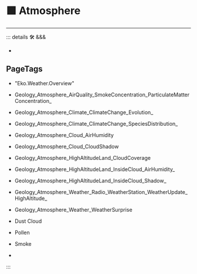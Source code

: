 
# 🟩  <eko>Atmosphere</eko>

---

<!-- =================================================== -->
<!-- =================================================== -->
<!-- =================================================== -->
<!-- =================================================== -->
<!-- =================================================== -->
::: details 🛠 <dev>&&&</dev>

-

<h2>PageTags</h2>

- "Eko.Weather.Overview"
- Geology_Atmosphere_AirQuality_SmokeConcentration_ParticulateMatterConcentration_
- Geology_Atmosphere_Climate_ClimateChange_Evolution_
- Geology_Atmosphere_Climate_ClimateChange_SpeciesDistribution_
- Geology_Atmosphere_Cloud_AirHumidity
- Geology_Atmosphere_Cloud_CloudShadow
- Geology_Atmosphere_HighAltitudeLand_CloudCoverage
- Geology_Atmosphere_HighAltitudeLand_InsideCloud_AirHumidity_
- Geology_Atmosphere_HighAltitudeLand_InsideCloud_Shadow_
- Geology_Atmosphere_Weather_Radio_WeatherStation_WeatherUpdate_HighAltitude_
- Geology_Atmosphere_Weather_WeatherSurprise
- Dust Cloud

- Pollen

- Smoke

-

:::
